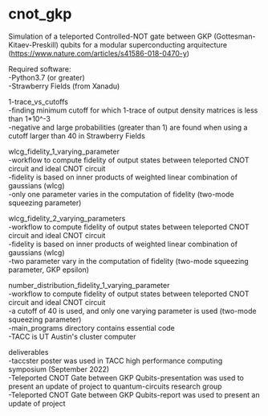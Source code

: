# cnot_gkp
Simulation of a teleported Controlled-NOT gate between GKP (Gottesman-Kitaev-Preskill) qubits for a modular superconducting arquitecture (https://www.nature.com/articles/s41586-018-0470-y)

Required software:<br />
-Python3.7 (or greater)<br />
-Strawberry Fields (from Xanadu)<br />

1-trace_vs_cutoffs<br />
-finding minimum cutoff for which 1-trace of output density matrices is less than 1*10^-3<br /> 
-negative and large probabilities (greater than 1) are found when using a cutoff larger than 40 in Strawberry Fields<br />

wlcg_fidelity_1_varying_parameter<br />
-workflow to compute fidelity of output states between teleported CNOT circuit and ideal CNOT circuit<br />
-fidelity is based on inner products of weighted linear combination of gaussians (wlcg) <br />
-only one parameter varies in the computation of fidelity (two-mode squeezing parameter)<br />


wlcg_fidelity_2_varying_parameters<br />
-workflow to compute fidelity of output states between teleported CNOT circuit and ideal CNOT circuit<br />
-fidelity is based on inner products of weighted linear combination of gaussians (wlcg)<br />
-two parameter vary in the computation of fidelity (two-mode squeezing parameter, GKP epsilon)<br />


number_distribution_fidelity_1_varying_parameter<br />
-workflow to compute fidelity of output states between teleported CNOT circuit and ideal CNOT circuit<br />
-a cutoff of 40 is used, and only one varying parameter is used (two-mode squeezing parameter)<br />
-main_programs directory contains essential code<br />
-TACC is UT Austin's cluster computer<br /> 


deliverables<br />
-taccster poster was used in TACC high performance computing symposium (September 2022)<br />
-Teleported CNOT Gate between GKP Qubits-presentation was used to present an update of project to quantum-circuits research group<br />
-Teleported CNOT Gate between GKP Qubits-report was used to present an update of project<br />
